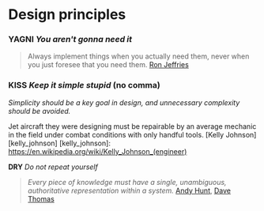 # Design principles


### <span class="text-highlight">YAGNI</span> *You aren't gonna need it*

> Always implement things when you actually need them, never when you just foresee that you need them. [Ron Jeffries][ron_jeffries]

[ron_jeffries]: https://en.wikipedia.org/wiki/Ron_Jeffries


### <span class="text-highlight">KISS</span> *Keep it simple stupid* (no comma)

*Simplicity should be a key goal in design, and unnecessary complexity should be avoided.*

Jet aircraft they were designing must be repairable by an average mechanic in the field under combat conditions with only handful tools. [Kelly Johnson][kelly_johnson]
[kelly_johnson]: https://en.wikipedia.org/wiki/Kelly_Johnson_(engineer)


<span class="text-highlight">**DRY**</span> *Do not repeat yourself*

> *Every piece of knowledge must have a single, unambiguous, authoritative representation within a system.*
> [Andy Hunt][andy_hunt], [Dave Thomas][dave_thomas]

[andy_hunt]: https://en.wikipedia.org/wiki/Andy_Hunt_(author)
[dave_thomas]: https://en.wikipedia.org/wiki/Dave_Thomas_(author)